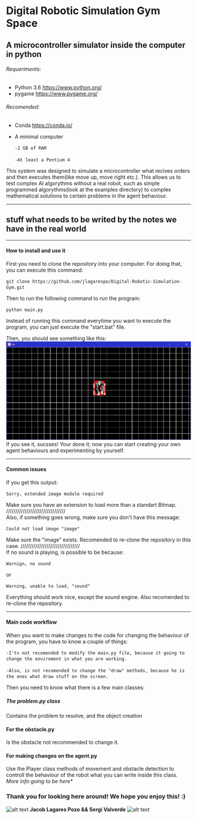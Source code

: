 # Digital Robotic Simulation Gym Space
## A microcontroller simulator inside the computer in python

###### Requeriments:
* Python 3.6
https://www.python.org/
* pygame
https://www.pygame.org/

###### Recomended:
* Conda
https://conda.io/
* A minimal computer

      -2 GB of RAM

      -At least a Pentium 4

This system was designed to simulate a microcontroller what recives orders and then executes them(like move up, move right etc.).
This allows us to test complex AI algorythms without a real robot, such as simple programmed algorythms(look at the examples
directory) to complex mathematical solutions to certain problems in the agent behaviour.
________________________________________________________________________________
## stuff what needs to be writed by the notes we have in the real world
________________________________________________________________________________
#### How to install and use it
First you need to clone the repository into your computer.
For doing that, you can execute this command:
```batch
git clone https://github.com/jlagarespo/Digital-Robotic-Simulation-Gym.git
```
Then to run the following command to run the program:
```batch
python main.py
```
Instead of running this command everytime you want to execute the program, you can just execute the "start.bat" file.

Then, you should see something like this:
![alt text](https://github.com/jlagarespo/Digital-Robotic-Simulation-Gym/blob/master/data/main_window.png)
If you see it, sucsses! Your done it; now you can start creating your own agent behaviours and experimenting by yourself.
________________________________________________________________________________
#### Common issues
If you get this output:
```
Sorry, extended image module required
```
Make sure you have an extension to load more than a standart Bitmap.
/\/\/\/\/\/\/\/\/\/\/\/\/\/\/\/\/\/\/\/\/\/\/\/\/\/\/\/\/\/\/\/\
Also, if something goes wrong, make sure you don't have this message:
```
Could not load image "image"
```
Make sure the "image" exists.
Recomended to re-clone the repository in this case.
/\/\/\/\/\/\/\/\/\/\/\/\/\/\/\/\/\/\/\/\/\/\/\/\/\/\/\/\/\/\/\/\
If no sound is playing, is possible to be because:
```
Warnign, no sound
```
or
```
Warning, unable to load, "sound"
```
Everything should work nice, except the sound engine.
Also recomended to re-clone the repository.
________________________________________________________________________________
#### Main code workflow
When you want to make changes to the code for changing the behaviour of the program, you have to know a couple of things:

    -I'ts not recomended to modify the main.py file, because it going to change the enviroment in what you are working.

    -Also, is not recomended to change the "draw" methods, because he is the ones what draw stuff on the screen.

Then you need to know what there is a few main classes:
##### The problem.py class
Contains the problem to resolve, and the object creation

#### For the obstacle.py
Is the obstacle not recommended to change it.

#### For making changes on the agent.py
Use the Player class methods of movement and obstacle detection to controll the behaviour of the robot what you can write inside this class.
*More info going to be here**

### Thank you for looking here around! We hope you enjoy this! :)

![alt text](https://avatars2.githubusercontent.com/u/26935885?s=40&v=4)   **Jacob Lagares Pozo && Sergi Valverde**   ![alt text](https://avatars1.githubusercontent.com/u/5285442?s=60&v=4)
